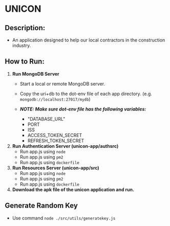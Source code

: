 # UNICON
## Description:
- An application designed to help our local contractors in the construction industry.
## How to Run:
1. **Run MongoDB Server**
    - Start a local or remote MongoDB server.
    - Copy the uri+db to the dot-env file of each app directory. (e.g. `mongodb://localhost:27017/mydb`)
    - ***NOTE: Make sure dot-env file has the following variables:***

        - "DATABASE_URL"
        - PORT
        - ISS
        - ACCESS_TOKEN_SECRET
        - REFRESH_TOKEN_SECRET
2. **Run Authentication Server (unicon-app/authsrc)**
    - Run app.js using `node`
    - Run app.js using `pm2`
    - Run app.js using `dockerfile`
3. **Run Resources Server (unicon-app/src)**
    - Run app.js using `node`
    - Run app.js using `pm2`
    - Run app.js using `dockerfile`
4. **Download the apk file of the unicon application and run.**
## Generate Random Key
- Use command `node ./src/utils/generatekey.js`